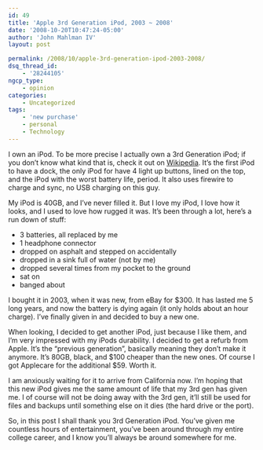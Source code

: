 ```yaml
---
id: 49
title: 'Apple 3rd Generation iPod, 2003 ~ 2008'
date: '2008-10-20T10:47:24-05:00'
author: 'John Mahlman IV'
layout: post

permalink: /2008/10/apple-3rd-generation-ipod-2003-2008/
dsq_thread_id:
    - '28244105'
ngcp_type:
    - opinion
categories:
    - Uncategorized
tags:
    - 'new purchase'
    - personal
    - Technology
---
```


I own an iPod. To be more precise I actually own a 3rd Generation iPod; if you don’t know what kind that is, check it out on [Wikipedia](http://en.wikipedia.org/wiki/IPod_classic#Third_generation). It’s the first iPod to have a dock, the only iPod for have 4 light up buttons, lined on the top, and the iPod with the worst battery life, period. It also uses firewire to charge and sync, no USB charging on this guy.

My iPod is 40GB, and I’ve never filled it. But I love my iPod, I love how it looks, and I used to love how rugged it was. It’s been through a lot, here’s a run down of stuff:

- 3 batteries, all replaced by me
- 1 headphone connector
- dropped on asphalt and stepped on accidentally
- dropped in a sink full of water (not by me)
- dropped several times from my pocket to the ground
- sat on
- banged about

I bought it in 2003, when it was new, from eBay for $300. It has lasted me 5 long years, and now the battery is dying again (it only holds about an hour charge). I’ve finally given in and decided to buy a new one.

When looking, I decided to get another iPod, just because I like them, and I’m very impressed with my iPods durability. I decided to get a refurb from Apple. It’s the “previous generation”, basically meaning they don’t make it anymore. It’s 80GB, black, and $100 cheaper than the new ones. Of course I got Applecare for the additional $59. Worth it.

I am anxiously waiting for it to arrive from California now. I’m hoping that this new iPod gives me the same amount of life that my 3rd gen has given me. I of course will not be doing away with the 3rd gen, it’ll still be used for files and backups until something else on it dies (the hard drive or the port).

So, in this post I shall thank you 3rd Generation iPod. You’ve given me countless hours of entertainment, you’ve been around through my entire college career, and I know you’ll always be around somewhere for me.